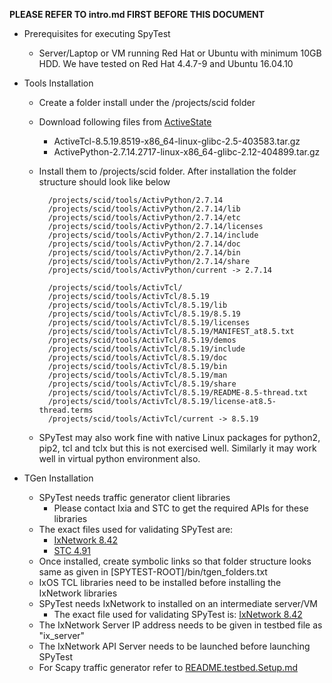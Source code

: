 **PLEASE REFER TO intro.md FIRST BEFORE THIS DOCUMENT**

* Prerequisites for executing SpyTest
    * Server/Laptop or VM running Red Hat or Ubuntu with minimum 10GB HDD.
      We have tested on Red Hat 4.4.7-9 and Ubuntu 16.04.10

* Tools Installation
    * Create a folder install under the /projects/scid folder
    * Download following files from [ActiveState](https://www.activestate.com/products/)
        * ActiveTcl-8.5.19.8519-x86_64-linux-glibc-2.5-403583.tar.gz
        * ActivePython-2.7.14.2717-linux-x86_64-glibc-2.12-404899.tar.gz
    * Install them to /projects/scid folder. After installation the folder structure should look like below

            /projects/scid/tools/ActivPython/2.7.14
            /projects/scid/tools/ActivPython/2.7.14/lib
            /projects/scid/tools/ActivPython/2.7.14/etc
            /projects/scid/tools/ActivPython/2.7.14/licenses
            /projects/scid/tools/ActivPython/2.7.14/include
            /projects/scid/tools/ActivPython/2.7.14/doc
            /projects/scid/tools/ActivPython/2.7.14/bin
            /projects/scid/tools/ActivPython/2.7.14/share
            /projects/scid/tools/ActivPython/current -> 2.7.14

            /projects/scid/tools/ActivTcl/
            /projects/scid/tools/ActivTcl/8.5.19
            /projects/scid/tools/ActivTcl/8.5.19/lib
            /projects/scid/tools/ActivTcl/8.5.19/8.5.19
            /projects/scid/tools/ActivTcl/8.5.19/licenses
            /projects/scid/tools/ActivTcl/8.5.19/MANIFEST_at8.5.txt
            /projects/scid/tools/ActivTcl/8.5.19/demos
            /projects/scid/tools/ActivTcl/8.5.19/include
            /projects/scid/tools/ActivTcl/8.5.19/doc
            /projects/scid/tools/ActivTcl/8.5.19/bin
            /projects/scid/tools/ActivTcl/8.5.19/man
            /projects/scid/tools/ActivTcl/8.5.19/share
            /projects/scid/tools/ActivTcl/8.5.19/README-8.5-thread.txt
            /projects/scid/tools/ActivTcl/8.5.19/license-at8.5-thread.terms
            /projects/scid/tools/ActivTcl/current -> 8.5.19
    * SPyTest may also work fine with native Linux packages for python2, pip2, tcl and tclx
      but this is not exercised well. Similarly it may work well in virtual python environment also.

* TGen Installation
    * SPyTest needs traffic generator client libraries
        * Please contact Ixia and STC to get the required APIs for these libraries
    * The exact files used for validating SPyTest are:
        * [IxNetwork 8.42](http://downloads.ixiacom.com/support/downloads_and_updates/public/ixnetwork/IxNetworkAPI8.42.1250.2Linux64.bin.tgz)
        * [STC 4.91](https://support.spirent.com/SpirentCSC/SpirentDownloadsAppPage?rid=10492)
    * Once installed, create symbolic links so that folder structure looks same as given in
        [SPYTEST-ROOT]/bin/tgen_folders.txt
    * IxOS TCL libraries need to be installed before installing the IxNetwork libraries
    * SPyTest needs IxNetwork to installed on an intermediate server/VM
        * The exact file used for validating SPyTest is:  [IxNetwork 8.42](http://downloads.ixiacom.com/support/downloads_and_updates/public/ixnetwork/IxNetwork8.42EA.exe)
    * The IxNetwork Server IP address needs to be given in testbed file as "ix_server"
    * The IxNetwork API Server needs to be launched before launching SPyTest
    * For Scapy traffic generator refer to [README.testbed.Setup.md](https://github.com/sonic-net/sonic-mgmt/blob/master/docs/testbed/README.testbed.Setup.md)

